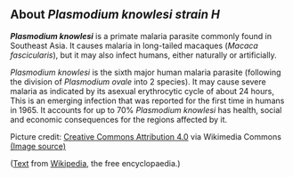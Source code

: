 About *Plasmodium knowlesi strain H* 
------------------------------------



***Plasmodium knowlesi*** is a primate malaria parasite commonly found
in Southeast Asia. It causes malaria in long-tailed macaques (*Macaca
fascicularis*), but it may also infect humans, either naturally or
artificially.

*Plasmodium knowlesi* is the sixth major human malaria parasite
(following the division of *Plasmodium ovale* into 2 species). It may
cause severe malaria as indicated by its asexual erythrocytic cycle of
about 24 hours, This is an emerging infection that was reported for the
first time in humans in 1965. It accounts for up to 70% *Plasmodium
knowlesi* has health, social and economic consequences for the regions
affected by it.

Picture credit: [Creative Commons Attribution 4.0](https://creativecommons.org/licenses/by/4.0) via Wikimedia Commons [(Image source)](https://en.wikipedia.org/wiki/File:Plasmodium_knowlesi_smears_IDC.png)

([Text](http://en.wikipedia.org/wiki/Plasmodium_knowlesi) from
[Wikipedia](http://en.wikipedia.org/), the free encyclopaedia.)
